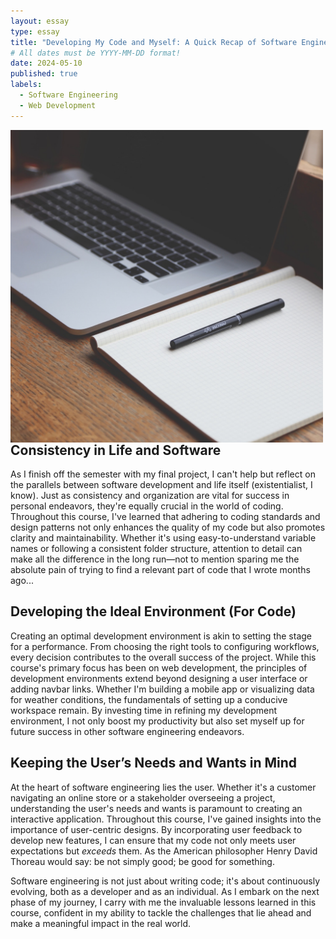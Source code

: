 ```yaml
---
layout: essay
type: essay
title: "Developing My Code and Myself: A Quick Recap of Software Engineering Fundamentals"
# All dates must be YYYY-MM-DD format!
date: 2024-05-10
published: true
labels:
  - Software Engineering
  - Web Development
---
```

<p align="center">
  <img style="margin-right: 1.5rem" align="left" height="auto" height="300" width="500" src="../img/laptop.jpg" />
</p>

## Consistency in Life and Software

  As I finish off the semester with my final project, I can't help but reflect on the parallels between software development and life itself (existentialist, I know). Just as consistency and organization are vital for success in personal endeavors, they're equally crucial in the world of coding. Throughout this course, I've learned that adhering to coding standards and design patterns not only enhances the quality of my code but also promotes clarity and maintainability. Whether it's using easy-to-understand variable names or following a consistent folder structure, attention to detail can make all the difference in the long run—not to mention sparing me the absolute pain of trying to find a relevant part of code that I wrote months ago...

## Developing the Ideal Environment (For Code)

  Creating an optimal development environment is akin to setting the stage for a performance. From choosing the right tools to configuring workflows, every decision contributes to the overall success of the project. While this course's primary focus has been on web development, the principles of development environments extend beyond designing a user interface or adding navbar links. Whether I'm building a mobile app or visualizing data for weather conditions, the fundamentals of setting up a conducive workspace remain. By investing time in refining my development environment, I not only boost my productivity but also set myself up for future success in other software engineering endeavors.

## Keeping the User’s Needs and Wants in Mind

  At the heart of software engineering lies the user. Whether it's a customer navigating an online store or a stakeholder overseeing a project, understanding the user's needs and wants is paramount to creating an interactive application. Throughout this course, I've gained insights into the importance of user-centric designs. By incorporating user feedback to develop new features, I can ensure that my code not only meets user expectations but *exceeds* them. As the American philosopher Henry David Thoreau would say: be not simply good; be good for something.

  Software engineering is not just about writing code; it's about continuously evolving, both as a developer and as an individual. As I embark on the next phase of my journey, I carry with me the invaluable lessons learned in this course, confident in my ability to tackle the challenges that lie ahead and make a meaningful impact in the real world.
